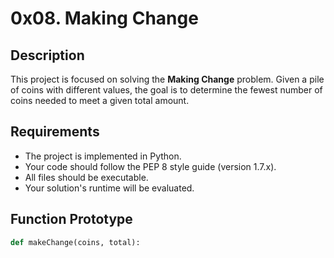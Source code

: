 # 0x08. Making Change

## Description
This project is focused on solving the **Making Change** problem. Given a pile of coins with different values, the goal is to determine the fewest number of coins needed to meet a given total amount.

## Requirements
- The project is implemented in Python.
- Your code should follow the PEP 8 style guide (version 1.7.x).
- All files should be executable.
- Your solution's runtime will be evaluated.
  
## Function Prototype
```python
def makeChange(coins, total):

